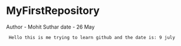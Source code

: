 # MyFirstRepository 

Author - Mohit Suthar 
date - 26 May


```
 Hello this is me trying to learn github and the date is: 9 july

```




